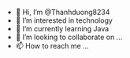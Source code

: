 - 👋 Hi, I’m @Thanhduong8234
- 👀 I’m interested in technology
- 🌱 I’m currently learning Java 
- 💞️ I’m looking to collaborate on ...
- 📫 How to reach me ...

<!---
Thanhduong8234/Thanhduong8234 is a ✨ special ✨ repository because its `README.md` (this file) appears on your GitHub profile.
You can click the Preview link to take a look at your changes.
--->
